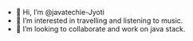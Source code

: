 - 👋 Hi, I’m @javatechie-Jyoti
- 👀 I’m interested in travelling and listening to music.
- 💞️ I’m looking to collaborate and work on java stack.

<!---
javatechie-Jyoti/javatechie-Jyoti is a ✨ special ✨ repository because its `README.md` (this file) appears on your GitHub profile.
You can click the Preview link to take a look at your changes.
--->
